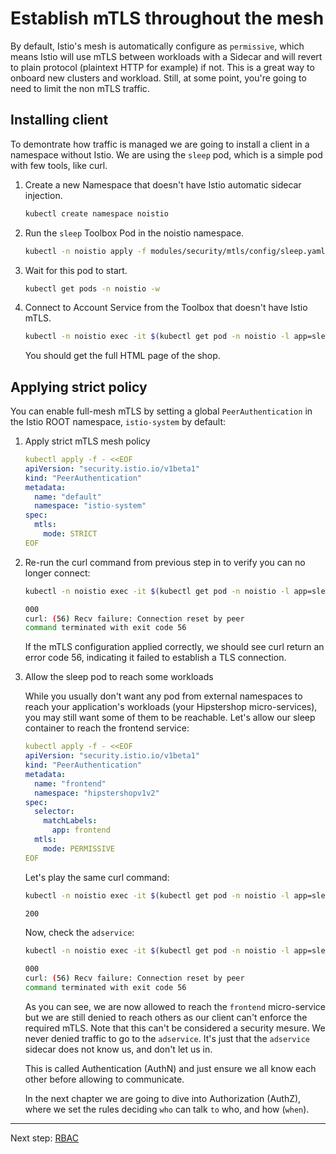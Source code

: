 Establish mTLS throughout the mesh
====

By default, Istio's mesh is automatically configure as `permissive`, which means Istio will use mTLS between workloads with a Sidecar and will revert to plain protocol (plaintext HTTP for example) if not. This is a great way to onboard new clusters and workload.
Still, at some point, you're going to need to limit the non mTLS traffic.


## Installing client

To demontrate how traffic is managed we are going to install a client in a namespace without Istio. 
We are using the `sleep` pod, which is a simple pod with few tools, like curl.

1. Create a new Namespace that doesn't have Istio automatic sidecar injection.

    ```sh
    kubectl create namespace noistio
    ```

2. Run the `sleep` Toolbox Pod in the noistio namespace.

    ```sh
    kubectl -n noistio apply -f modules/security/mtls/config/sleep.yaml
    ```

3. Wait for this pod to start.

    ```sh
    kubectl get pods -n noistio -w
    ```

4. Connect to Account Service from the Toolbox that doesn't have Istio mTLS.

    ```sh
    kubectl -n noistio exec -it $(kubectl get pod -n noistio -l app=sleep -o jsonpath='{.items..metadata.name}') -- curl  -s http://frontend.hipstershopv1v2:8080 -o /dev/null -w '%{http_code}'
    ```

    You should get the full HTML page of the shop.


## Applying strict policy

You can enable full-mesh mTLS by setting a global `PeerAuthentication` in the Istio ROOT namespace, `istio-system` by default:

1. Apply strict mTLS mesh policy

    ```yaml
    kubectl apply -f - <<EOF
    apiVersion: "security.istio.io/v1beta1"
    kind: "PeerAuthentication"
    metadata:
      name: "default"
      namespace: "istio-system"
    spec:
      mtls:
        mode: STRICT
    EOF
    ```

2. Re-run the curl command from previous step in to verify you can no longer connect:

    ```sh
    kubectl -n noistio exec -it $(kubectl get pod -n noistio -l app=sleep -o jsonpath='{.items..metadata.name}') -- curl  -s http://frontend.hipstershopv1v2:8080 -o /dev/null -w '%{http_code}'

    000
    curl: (56) Recv failure: Connection reset by peer
    command terminated with exit code 56
    ```

    If the mTLS configuration applied correctly, we should see curl return an error code 56, indicating it failed to establish a TLS connection.


3. Allow the sleep pod to reach some workloads

    While you usually don't want any pod from external namespaces to reach your application's workloads (your Hipstershop micro-services), you may still want some of them to be reachable. 
    Let's allow our sleep container to reach the frontend service:

    ```yaml
    kubectl apply -f - <<EOF
    apiVersion: "security.istio.io/v1beta1"
    kind: "PeerAuthentication"
    metadata:
      name: "frontend"
      namespace: "hipstershopv1v2"
    spec:
      selector:
        matchLabels:
          app: frontend
      mtls:
        mode: PERMISSIVE
    EOF
    ```

    Let's play the same curl command:

    ```sh
    kubectl -n noistio exec -it $(kubectl get pod -n noistio -l app=sleep -o jsonpath='{.items..metadata.name}') -- curl  -s http://frontend.hipstershopv1v2:8080 -o /dev/null -w '%{http_code}'

    200
    ```

    Now, check the `adservice`:

    ```sh
    kubectl -n noistio exec -it $(kubectl get pod -n noistio -l app=sleep -o jsonpath='{.items..metadata.name}') -- curl  -s http://adservice.hipstershopv1v2:9555 -o /dev/null -w '%{http_code}'

    000
    curl: (56) Recv failure: Connection reset by peer
    command terminated with exit code 56
    ```

    As you can see, we are now allowed to reach the `frontend` micro-service but we are still denied to reach others as our client can't enforce the required mTLS. 
    Note that this can't be considered a security mesure. We never denied traffic to go to the `adservice`. It's just that the `adservice` sidecar does not know us, and don't let us in.

    This is called Authentication (AuthN) and just ensure we all know each other before allowing to communicate.

    In the next chapter we are going to dive into Authorization (AuthZ), where we set the rules deciding `who` can talk `to` who, and how (`when`).

---
Next step: [RBAC](/modules/security/rbac)